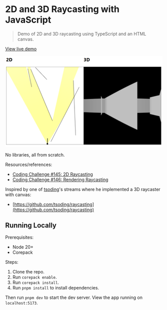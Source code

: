 # 2D and 3D Raycasting with JavaScript

> Demo of 2D and 3D raycasting using TypeScript and an HTML canvas.

[View live demo](https://raycasting-from-scratch.netlify.app/)

![A top-down 2D scene depicting the player as a black dot with a line pointing in the direction it is facing. A yellow cone of view in front of it intersects with walls.](./public/screenshot.png)

No libraries, all from scratch.

Resources/references:

- [Coding Challenge #145: 2D Raycasting ](https://www.youtube.com/watch?v=TOEi6T2mtHo)
- [Coding Challenge #146: Rendering Raycasting ](https://www.youtube.com/watch?v=vYgIKn7iDH8)

Inspired by one of [tsoding](https://www.twitch.tv/tsoding)'s streams where he implemented a 3D raycaster with canvas:

- [https://github.com/tsoding/raycasting](https://github.com/tsoding/raycasting)

## Running Locally

Prerequisites:

- Node 20+
- Corepack

Steps:

1. Clone the repo.
2. Run `corepack enable`.
3. Run `corepack install`.
4. Run `pnpm install` to install dependencies.

Then run `pnpm dev` to start the dev server. View the app running on `localhost:5173`.
